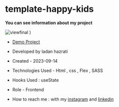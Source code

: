 # template-happy-kids
**You can see information about my project**

![viewfinal](https://github.com/ladan-hazrati-web/template-happy-kids/assets/119695832/692221de-386e-44b6-aa95-4907e49d7fea)
)

- [Demo Project]()

- Developed by ladan hazrati

- Created - 2023-09-14

- Technologies Used - Html , css , Flex , SASS

- Hooks Used : useState 

- Role - Frontend

- How to reach me : with my [instagram](https://www.instagram.com/ladan_hazrati_web) and [linkedin](https://www.linkedin.com/in/ladan-hazrati-web)
